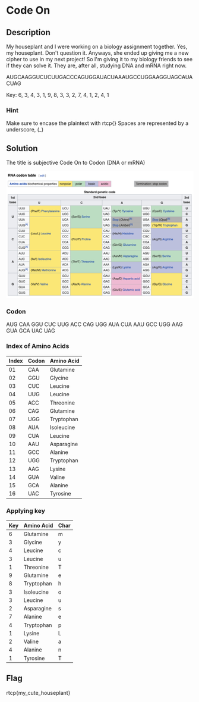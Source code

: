 
# Code On

## Description

My houseplant and I were working on a biology assignment together. Yes, my houseplant. Don't question it. Anyways, she ended up giving me a new cipher to use in my next project! So I'm giving it to my biology friends to see if they can solve it. They are, after all, studying DNA and mRNA right now.

AUGCAAGGUCUCUUGACCCAGUGGAUACUAAAUGCCUGGAAGGUAGCAUACUAG

Key: 6, 3, 4, 3, 1, 9, 8, 3, 3, 2, 7, 4, 1, 2, 4, 1

### Hint

Make sure to encase the plaintext with rtcp{} Spaces are represented by a underscore, (_)

## Solution

The title is subjective Code On to Codon (DNA or mRNA)

<img src="https://github.com/j4m3sb0nd007/riceteacatpanda/blob/master/riceteacatpanda/codeon/rna.png?raw=true" alt="RNA" />

### Codon

AUG CAA GGU CUC UUG ACC CAG UGG AUA CUA AAU GCC UGG AAG GUA GCA UAC UAG

### Index of Amino Acids

| Index | Codon | Amino Acid |
| -------- | -------- | -------- |
| 01     | CAA     | Glutamine     |
| 02     | GGU     | Glycine     |
| 03     | CUC     | Leucine     |
| 04     | UUG     | Leucine     |
| 05     | ACC     | Threonine     |
| 06     | CAG     | Glutamine     |
| 07     | UGG     | Tryptophan     |
| 08     | AUA     | Isoleucine     |
| 09     | CUA     | Leucine     |
| 10     | AAU     | Asparagine     |
| 11     | GCC     | Alanine     |
| 12     | UGG     | Tryptophan     |
| 13     | AAG     | Lysine     |
| 14     | GUA     | Valine     |
| 15     | GCA     | Alanine     |
| 16     | UAC     | Tyrosine     |

### Applying key

| Key | Amino Acid | Char |
| -------- | -------- | -------- |
| 6     | Glutamine     | m     |
| 3     | Glycine     | y     |
| 4     | Leucine     | c     |
| 3     | Leucine     | u     |
| 1     | Threonine     | T     |
| 9     | Glutamine     | e     |
| 8     | Tryptophan     | h     |
| 3     | Isoleucine     | o     |
| 3     | Leucine     | u     |
| 2     | Asparagine     | s     |
| 7     | Alanine     | e     |
| 4     | Tryptophan     | p     |
| 1     | Lysine     | L     |
| 2     | Valine     | a     |
| 4     | Alanine     | n     |
| 1     | Tyrosine     | T     |

## Flag

rtcp{my_cute_houseplant}
